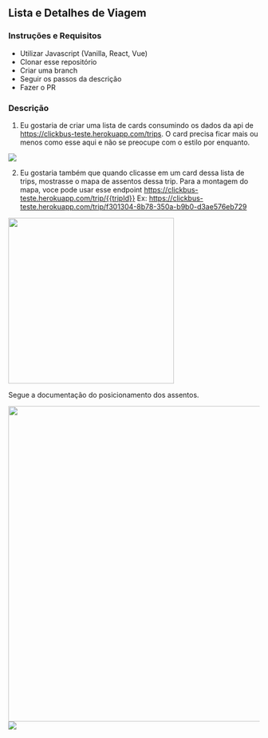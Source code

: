 ## Lista e Detalhes de Viagem

### Instruções e Requisitos
- Utilizar Javascript (Vanilla, React, Vue)
- Clonar esse repositório
- Criar uma branch
- Seguir os passos da descrição
- Fazer o PR

### Descrição

1. Eu gostaria de criar uma lista de cards consumindo os dados da api de https://clickbus-teste.herokuapp.com/trips. O card precisa ficar mais ou menos como esse aqui e não se preocupe com o estilo por enquanto.

<img src="https://user-images.githubusercontent.com/9574266/50453229-4acf0800-0926-11e9-9dac-4fc6e97b8364.png">

2. Eu gostaria também que quando clicasse em um card dessa lista de trips, mostrasse o mapa de assentos dessa trip. Para a montagem do mapa, voce pode usar esse endpoint https://clickbus-teste.herokuapp.com/trip/{{tripId}}
Ex: https://clickbus-teste.herokuapp.com/trip/f301304-8b78-350a-b9b0-d3ae576eb729

<img width="332" src="https://user-images.githubusercontent.com/22193969/91606551-a433d980-e948-11ea-8c7f-5ac7ee9df734.png"/>

Segue a documentação do posicionamento dos assentos.

<img width="632" src="https://user-images.githubusercontent.com/22193969/91600056-ae040f80-e93d-11ea-945f-dc4a3d6f4897.png"/>
<img src="https://user-images.githubusercontent.com/9574266/50453245-65a17c80-0926-11e9-9c41-a17d0ec9f5f8.png">
